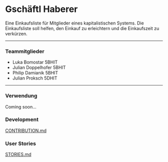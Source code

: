 # Gschäftl Haberer

Eine Einkaufsliste für Mitglieder eines kapitalistischen Systems. Die Einkaufsliste soll helfen, den Einkauf zu erleichtern und die Einkaufszeit zu verkürzen. 
___


### **Teammitglieder** 

- Luka Bomostar 5BHIT 
- Julian Doppelhofer 5BHIT
- Philip Damianik 5BHIT
- Julian Proksch 5DHIT
___

### **Verwendung**

Coming soon...

### Development

[CONTRIBUTION.md](CONTRIBUTION.md)

### User Stories

[STORIES.md](STORIES.md)
